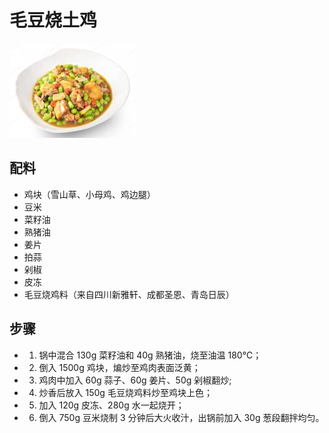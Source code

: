 # 毛豆烧土鸡

![毛豆烧土鸡](../images/毛豆烧土鸡.png)

## 配料

- 鸡块（雪山草、小母鸡、鸡边腿）
- 豆米
- 菜籽油
- 熟猪油
- 姜片
- 拍蒜
- 剁椒
- 皮冻
- 毛豆烧鸡料（来自四川新雅轩、成都圣恩、青岛日辰）

## 步骤

- 1. 锅中混合 130g 菜籽油和 40g 熟猪油，烧至油温 180℃；
- 2. 倒入 1500g 鸡块，煸炒至鸡肉表面泛黄；
- 3. 鸡肉中加入 60g 蒜子、60g 姜片、50g 剁椒翻炒;
- 4. 炒香后放入 150g 毛豆烧鸡料炒至鸡块上色；
- 5. 加入 120g 皮冻、280g 水一起烧开；
- 6. 倒入 750g 豆米烧制 3 分钟后大火收汁，出锅前加入 30g 葱段翻拌均匀。

